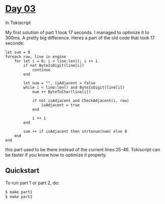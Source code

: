 # [Day 03](https://adventofcode.com/2023/day/3)
In Tokiscript

My first solution of part 1 took 17 seconds. I managed to optimize it to 300ms. A pretty big difference.
Heres a part of the old code that took 17 seconds:

```
let sum = 0
foreach row, line in engine
    for let i = 0; i < line:len(); i ++ 1
        if not ByteIsDigit(line[i])
            continue
        end

        let num = "", isAdjacent = false
        while i < line:len() and ByteIsDigit(line[i])
            num ++ ByteToChar(line[i])

            if not isAdjacent and CheckAdjacent(i, row)
                isAdjacent = true
            end

            i ++ 1
        end

        sum ++ if isAdjacent then strtonum(num) else 0
    end
end
```

this part used to be there instead of the current lines 25-46. Tokiscript can be faster if you know
how to optimize it properly.

## Quickstart
To run part 1 or part 2, do:
```sh
$ make part1
$ make part2
```
